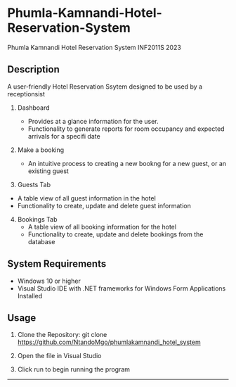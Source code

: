 # Phumla-Kamnandi-Hotel-Reservation-System
Phumla Kamnandi Hotel Reservation System
INF2011S 2023


## Description
A user-friendly Hotel Reservation Ssytem designed to be used by a receptionsist

1. Dashboard
   - Provides at a glance information for the user.
   - Functionality to generate reports for room occupancy and expected arrivals for a specifi date
     
2. Make a booking
   - An intuitive process to creating a new bookng for a new guest, or an existing guest
  
3. Guests Tab
  - A table view of all guest information in the hotel
  - Functionality to create, update and delete guest information

4. Bookings Tab
   - A table view of all booking information for the hotel
   - Functionality to create, update and delete bookings from the database
  

## System Requirements
- Windows 10 or higher
- Visual Studio IDE with .NET frameworks for Windows Form Applications Installed
  
## Usage

1. Clone the Repository:
git clone https://github.com/NtandoMgo/phumlakamnandi_hotel_system

2. Open the file in Visual Studio

3. Click run to begin running the program

---
